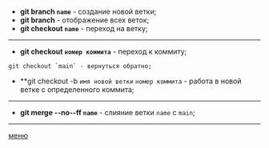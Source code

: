 * **git branch `name`** - создание новой ветки;
* **git branch** - отображение всех веток;
* **git checkout `name`** - переход на ветку;
---
* **git checkout `номер коммита`** - переход к коммиту;
```
git checkout `main` - вернуться обратно;
``` 
* **git checkout -b `имя новой ветки` `номер коммита` - работа в новой ветке с определенного коммита;
---
* **git merge --no--ff `name`** - слияние ветки `name` с `main`;
---
[меню](./README.md)
